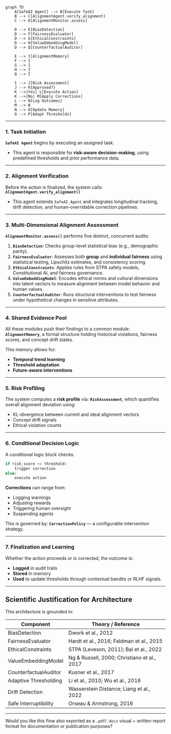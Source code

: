 
```mermaid
graph TD
    A[SafeAI Agent] --> B[Execute Task]
    B --> C[AlignmentAgent.verify_alignment]
    C --> D[AlignmentMonitor.assess]

    D --> E[BiasDetection]
    D --> F[FairnessEvaluator]
    D --> G[EthicalConstraints]
    D --> H[ValueEmbeddingModel]
    D --> Q[CounterfactualAuditor]

    E --> I[AlignmentMemory]
    F --> I
    G --> I
    H --> I
    Q --> I

    I --> J[Risk Assessment]
    J --> K{Approved?}
    K -->|Yes| L[Execute Action]
    K -->|No| M[Apply Corrections]
    L --> N[Log Outcomes]
    M --> N
    N --> O[Update Memory]
    O --> P[Adapt Thresholds]
```

---

### 1. Task Initiation
**`SafeAI Agent`** begins by executing an assigned task.

- This agent is responsible for **risk-aware decision-making**, using predefined thresholds and prior performance data.

---

### 2. Alignment Verification
Before the action is finalized, the system calls:
**`AlignmentAgent.verify_alignment()`**

- This agent extends `SafeAI_Agent` and integrates longitudinal tracking, drift detection, and human-overridable correction pipelines.

---

### 3. Multi-Dimensional Alignment Assessment
**`AlignmentMonitor.assess()`** performs five distinct, concurrent audits:

1. **`BiasDetection`**: Checks group-level statistical bias (e.g., demographic parity).
2. **`FairnessEvaluator`**: Assesses both **group** and **individual fairness** using statistical testing, Lipschitz estimates, and consistency scoring.
3. **`EthicalConstraints`**: Applies rules from STPA safety models, Constitutional AI, and fairness governance.
4. **`ValueEmbeddingModel`**: Encodes ethical norms and cultural dimensions into latent vectors to measure alignment between model behavior and human values.
5. **`CounterfactualAuditor`**: Runs structural interventions to test fairness under hypothetical changes in sensitive attributes.

---

### 4. Shared Evidence Pool
All these modules push their findings to a common module:
**`AlignmentMemory`**, a formal structure holding historical violations, fairness scores, and concept drift states.

This memory allows for:
- **Temporal trend learning**
- **Threshold adaptation**
- **Future-aware interventions**

---

### 5. Risk Profiling
The system computes a **risk profile** via:
**`RiskAssessment`**, which quantifies overall alignment deviation using:

- KL-divergence between current and ideal alignment vectors
- Concept drift signals
- Ethical violation counts

---

### 6. Conditional Decision Logic
A conditional logic block checks:

```python
if risk_score >= threshold:
    trigger correction
else:
    execute action
```

**Corrections** can range from:
- Logging warnings
- Adjusting rewards
- Triggering human oversight
- Suspending agents

This is governed by:
**`CorrectionPolicy`** — a configurable intervention strategy.

---

### 7. Finalization and Learning
Whether the action proceeds or is corrected, the outcome is:

- **Logged** in audit trails
- **Stored** in memory
- **Used** to update thresholds through contextual bandits or RLHF signals.

---

## Scientific Justification for Architecture

This architecture is grounded in:

| Component | Theory / Reference |
|----------|--------------------|
| BiasDetection | Dwork et al., 2012 |
| FairnessEvaluator | Hardt et al., 2016; Feldman et al., 2015 |
| EthicalConstraints | STPA (Leveson, 2011); Bai et al., 2022 |
| ValueEmbeddingModel | Ng & Russell, 2000; Christiano et al., 2017 |
| CounterfactualAuditor | Kusner et al., 2017 |
| Adaptive Thresholding | Li et al., 2010; Wu et al., 2016 |
| Drift Detection | Wasserstein Distance; Liang et al., 2022 |
| Safe Interruptibility | Orseau & Armstrong, 2016 |

---

Would you like this flow also exported as a `.pdf`/`.docx` visual + written report format for documentation or publication purposes?
